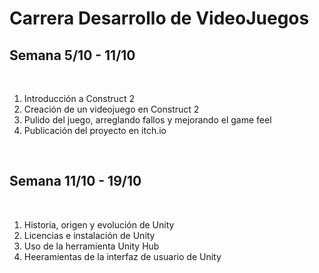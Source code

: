 # Carrera Desarrollo de VideoJuegos

<h2>Semana 5/10 - 11/10</h2><br>
<ol>
  <li>Introducción a Construct 2</li>
  <li>Creación de un videojuego en Construct 2</li>
  <li>Pulido del juego, arreglando fallos y mejorando el game feel</li>
  <li>Publicación del proyecto en itch.io</li>
</ol><br>

<h2>Semana 11/10 - 19/10</h2><br>
<ol>
  <li>Historia, origen y evolución de Unity</li>
  <li>Licencias e instalación de Unity</li>
  <li>Uso de la herramienta Unity Hub</li>
  <li>Heeramientas de la interfaz de usuario de Unity</li>
</ol><br>
